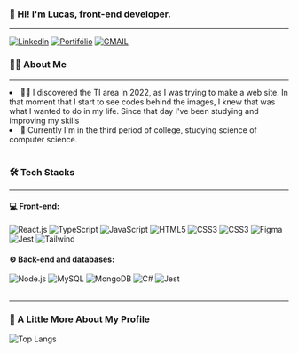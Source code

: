 ### 👋 Hi! I'm Lucas, front-end developer.

<hr>

[![Linkedin](https://img.shields.io/badge/Lucas_Nathan_Tonin-0077B5?&logo=linkedin&logoColor=white)](https://www.linkedin.com/in/lucas-nathan-tonin-7a953120b)
[![Portifólio](https://img.shields.io/badge/Portfolio-000000?&logo=About.me&logoColor=white)](/)
[![GMAIL](https://img.shields.io/badge/lucas18tonin@gmail.com-D14836?&logo=gmail&logoColor=white)](https://criarmeulink.com.br/u/1720058378)

### 👨‍💻 About Me

<hr>
<li>🧑‍💻 I discovered the TI area in 2022, as I was trying to make a web site. In that moment that I start to see codes behind the images, I knew that was what I wanted to do in my life. Since that day I've been studying and improving my skills</li>
<li>💼 Currently I'm in the third period of college, studying science of computer science.</li>

<br>

### 🛠️ Tech Stacks

<hr>

#### 💻 Front-end:

<div style='display: inline_block'>
<img alt='React.js' src='https://img.shields.io/badge/React-20232A?color=525252&logo=react&logoColor=61DAFB'>
<img alt='TypeScript' src='https://img.shields.io/badge/TypeScript-007ACC?color=525252&logo=typescript&logoColor=blue'>
<img alt='JavaScript' src='https://img.shields.io/badge/JavaScript-F7DF1E?color=525252&logo=javascript&logoColor=yellow'>
<img alt='HTML5' src='https://img.shields.io/badge/HTML5-E34F26?color=525252&logo=html5&logoColor=orange'>
<img alt='CSS3' src='https://img.shields.io/badge/CSS3-1572B6?color=525252&logo=css3&logoColor=blue'>
<img alt='CSS3' src='https://img.shields.io/badge/CSS3-1572B6?color=525252&logo=css3&logoColor=blue'>
<img alt='Figma' src='https://img.shields.io/badge/Figma-F24E1E?color=525252&logo=figma&logoColor=orange'>
<img alt='Jest' src='https://img.shields.io/badge/Jest-323330?color=525252&logo=Jest&logoColor=red'>
<img alt='Tailwind' src='https://img.shields.io/badge/Tailwind-blue?color=525252'>


#### ⚙️ Back-end and databases:

<img alt='Node.js' src='https://img.shields.io/badge/Node.js-43853D?color=525252&logo=node.js&logoColor=green'>
<img alt='MySQL' src='https://img.shields.io/badge/MySQL-00000F?color=525252&logo=mysql&logoColor=blue'>
<img alt='MongoDB' src='https://img.shields.io/badge/MongoDB-4EA94B?color=525252&logo=mongodb&logoColor=green'>
<img alt='C#' src='https://img.shields.io/badge/C%23-239120?color=525252&'>
<img alt='Jest' src='https://img.shields.io/badge/Jest-323330?color=525252&logo=Jest&logoColor=red'>

</div><br>

<hr>

### 🚀 A Little More About My Profile

![Top Langs](https://github-readme-stats.vercel.app/api/top-langs/?username=lukaznata&layout=compact&theme=tokyonight)
